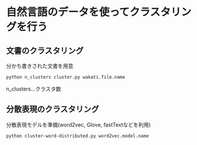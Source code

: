 # 自然言語のデータを使ってクラスタリングを行う

## 文書のクラスタリング
分かち書きされた文書を用意
```
python n_clusters cluster.py wakati.file.name
```
n_clusters…クラスタ数

## 分散表現のクラスタリング
分散表現モデルを準備(word2vec, Glove, fastTextなどを利用)
```
python cluster-word-distributed.py word2vec.model.name
```

